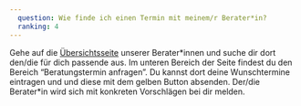 ```yaml
---
  question: Wie finde ich einen Termin mit meinem/r Berater*in?
  ranking: 4
---
```


Gehe auf die [Übersichtsseite](/berater) unserer Berater\*innen und suche dir dort den/die für dich passende aus. Im unteren Bereich der Seite findest du den Bereich “Beratungstermin anfragen”. Du kannst dort deine Wunschtermine eintragen und und diese mit dem gelben Button absenden. Der/die Berater\*in wird sich mit konkreten Vorschlägen bei dir melden.
